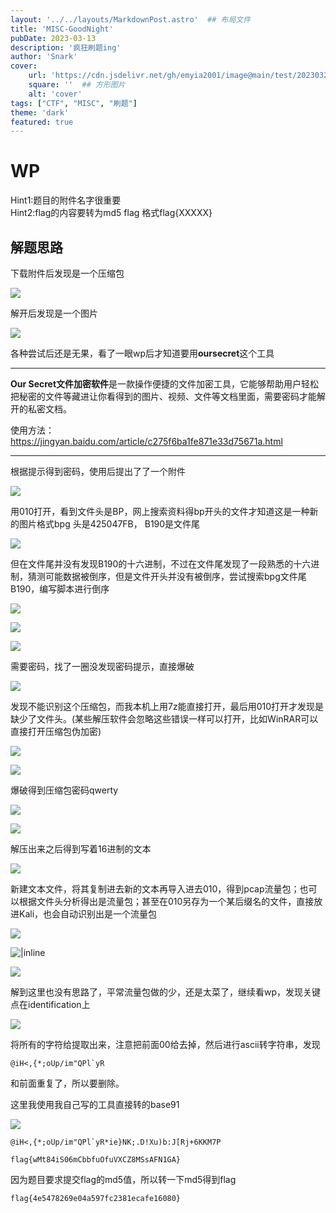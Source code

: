 ```yaml
---
layout: '../../layouts/MarkdownPost.astro'  ## 布局文件
title: 'MISC-GoodNight'
pubDate: 2023-03-13
description: '疯狂刷题ing'
author: 'Snark'
cover:
    url: 'https://cdn.jsdelivr.net/gh/emyia2001/image@main/test/202303211456530.jpg'  ## 宽屏图片
    square: ''  ## 方形图片
    alt: 'cover'
tags: ["CTF", "MISC", "刷题"]
theme: 'dark'
featured: true
---
```


# WP

Hint1:题目的附件名字很重要  
Hint2:flag的内容要转为md5 flag 格式flag{XXXXX}

## 解题思路

下载附件后发现是一个压缩包

![](https://i.328888.xyz/2023/03/17/LO0ep.png)

解开后发现是一个图片

![](https://i.328888.xyz/2023/03/17/LOCaU.png)

各种尝试后还是无果，看了一眼wp后才知道要用**oursecret**这个工具

---
**Our Secret文件加密软件**是一款操作便捷的文件加密工具，它能够帮助用户轻松把秘密的文件等藏进让你看得到的图片、视频、文件等文档里面，需要密码才能解开的私密文档。

使用方法：<https://jingyan.baidu.com/article/c275f6ba1fe871e33d75671a.html>

---

根据提示得到密码，使用后提出了了一个附件

![](https://i.328888.xyz/2023/03/17/LOwkv.png)

用010打开，看到文件头是BP，网上搜索资料得bp开头的文件才知道这是一种新的图片格式bpg
头是425047FB， B190是文件尾

![](https://i.328888.xyz/2023/03/17/LO2B3.png)

但在文件尾并没有发现B190的十六进制，不过在文件尾发现了一段熟悉的十六进制，猜测可能数据被倒序，但是文件开头并没有被倒序，尝试搜索bpg文件尾B190，编写脚本进行倒序

![](https://i.328888.xyz/2023/03/17/LOHJy.png)

![](https://i.328888.xyz/2023/03/17/LObA5.png)

![](https://i.328888.xyz/2023/03/17/LOjr8.png)

需要密码，找了一圈没发现密码提示，直接爆破

![](https://i.328888.xyz/2023/03/17/LO85Z.png)

发现不能识别这个压缩包，而我本机上用7z能直接打开，最后用010打开才发现是缺少了文件头。(某些解压软件会忽略这些错误一样可以打开，比如WinRAR可以直接打开压缩包伪加密)

![](https://i.328888.xyz/2023/03/17/LONZF.png)

![](https://i.328888.xyz/2023/03/17/LO3eQ.png)

爆破得到压缩包密码qwerty

![](https://i.328888.xyz/2023/03/17/LOm0C.png)

![](https://i.328888.xyz/2023/03/17/LOpBP.png)

解压出来之后得到写着16进制的文本

![](https://i.328888.xyz/2023/03/17/LOBJX.png)

新建文本文件，将其复制进去新的文本再导入进去010，得到pcap流量包；也可以根据文件头分析得出是流量包；甚至在010另存为一个某后缀名的文件，直接放进Kali，也会自动识别出是一个流量包

![](https://i.328888.xyz/2023/03/17/LOgDt.png)

![|inline](https://i.328888.xyz/2023/03/17/LOxrJ.png)

![](https://i.328888.xyz/2023/03/17/LO75c.png)

解到这里也没有思路了，平常流量包做的少，还是太菜了，继续看wp，发现关键点在identification上

![](https://i.328888.xyz/2023/03/17/LOeiA.png)

将所有的字符给提取出来，注意把前面00给去掉，然后进行ascii转字符串，发现
```
@iH<,{*;oUp/im"QPl`yR
```
和前面重复了，所以要删除。

这里我使用我自己写的工具直接转的base91

![](https://i.328888.xyz/2023/03/17/LOzOo.png)

```
@iH<,{*;oUp/im"QPl`yR*ie}NK;.D!Xu)b:J[Rj+6KKM7P

flag{wMt84iS06mCbbfuOfuVXCZ8MSsAFN1GA}
```

因为题目要求提交flag的md5值，所以转一下md5得到flag

```
flag{4e5478269e04a597fc2381ecafe16080}
```